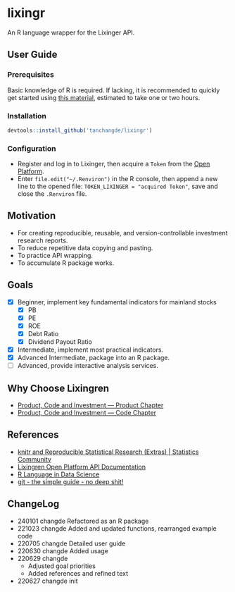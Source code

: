 
# lixingr

An R language wrapper for the Lixinger API.

## User Guide

### Prerequisites

Basic knowledge of R is required. If lacking, it is recommended to
quickly get started using [this
material](https://tshi.page/r-and-tidyverse-book/index.html), estimated
to take one or two hours.

### Installation

``` r
devtools::install_github('tanchangde/lixingr')
```

### Configuration

- Register and log in to Lixinger, then acquire a `Token` from the [Open
  Platform](https://www.lixinger.com/open/api/token).
- Enter `file.edit("~/.Renviron")` in the R console, then append a new
  line to the opened file: `TOKEN_LIXINGER = "acquired Token"`, save and
  close the `.Renviron` file.

## Motivation

- For creating reproducible, reusable, and version-controllable
  investment research reports.
- To reduce repetitive data copying and pasting.
- To practice API wrapping.
- To accumulate R package works.

## Goals

- [x] Beginner, implement key fundamental indicators for mainland stocks
  - [x] PB
  - [x] PE
  - [x] ROE
  - [x] Debt Ratio
  - [x] Dividend Payout Ratio
- [x] Intermediate, implement most practical indicators.
- [x] Advanced Intermediate, package into an R package.
- [ ] Advanced, provide interactive analysis services.

## Why Choose Lixingren

- [Product, Code and Investment — Product
  Chapter](https://www.lixinger.com/marketing/about-us-product)
- [Product, Code and Investment — Code
  Chapter](https://www.lixinger.com/marketing/about-us-coding)

## References

- [knitr and Reproducible Statistical Research (Extras) \| Statistics
  Community](https://cosx.org/2012/06/reproducible-research-with-knitr/)
- [Lixingren Open Platform API
  Documentation](https://www.lixinger.com/open/api/doc)
- [R Language in Data Science](https://bookdown.org/wangminjie/R4DS/)
- [git - the simple guide - no deep
  shit!](http://rogerdudler.github.io/git-guide/index.zh.html)

## ChangeLog

- 240101 changde Refactored as an R package
- 221023 changde Added and updated functions, rearranged example code
- 220705 changde Detailed user guide
- 220630 changde Added usage
- 220629 changde
  - Adjusted goal priorities
  - Added references and refined text
- 220627 changde init
